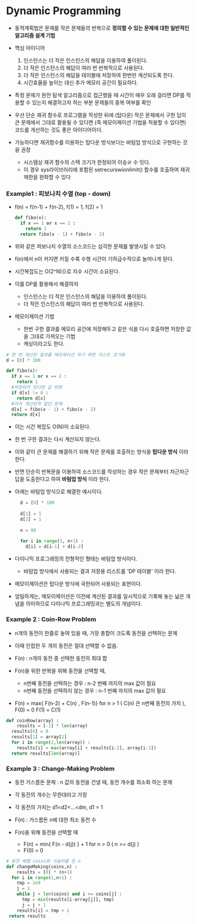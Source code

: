 # Dynamic Programming

* 동적계획법은 문제를 작은 문제들의 반복으로 **정의할 수 있는 문제에 대한 일반적인 알고리즘 설계 기법**



* 핵심 아이디어
  1. 인스턴스는 더 작은 인스턴스의 해답을 이용하여 풀이된다.
  2. 더 작은 인스턴스의 해답이 여러 번 반복적으로 사용된다.
  3. 더 작은 인스턴스의 해답을 테이블에 저장하여 한번만 계산되도록 한다.
  4. 시간효율을 높이는 대신 추가 메모리 공간이 필요하다.



* 특정 문제가 완전 탐색 알고리즘으로 접근했을 때 시간이 매우 오래 걸리면 DP를 적용할 수 있는지 해결하고자 하는 부분 문제들의 중복 여부를 확인
* 우선 단순 재귀 함수로 프로그램을 작성한 뒤에 (탑다운) 작은 문제에서 구한 답이 큰 문제에서 그대로 활용될 수 있다면 (즉 메모이제이션 기법을 적용할 수 있다면) 코드를 개선하는 것도 좋은 아이디어이다.
* 가능하다면 재귀함수를 이용하는 탑다운 방식보다는 바텀업 방식으로 구현하는 것을 권장
  * 시스템상 재귀 함수의 스택 크기가 한정되어 이승ㄹ 수 잇다.
  * 이 경우 sys라이브러리에 포함된 setrecurswionlimit() 함수를 호출하여 재귀 제한을 완화할 수 있다

### Example1 : 피보나치 수열 (top - down)

* f(n) = f(n-1) + f(n-2),  f(1) = 1, f(2) = 1

  ```python
  def fibo(x):
    if x == 1 or x == 2 :
      return 1
    return fibo(x - 1) + fibo(x - 2)
  ```

* 위와 같은 피보나치 수열의 소스코드는 심각한 문제를 발생시킬 수 있다.

* f(n)에서 n이 커지면 커질 수록 수행 시간이 기하급수적으로 늘어나게 된다.

* 시간복잡도는 O(2^N)으로 지수 시간이 소요된다.



* 이를 DP를 활용해서 해결하자
  * 인스턴스는 더 작은 인스턴스의 해답을 이용하여 풀이된다.
  * 더 작은 인스턴스의 해답이 여러 번 반복적으로 사용된다.

* 메모이제이션 기법
  * 한번 구한 결과를 메모리 공간에 저장해두고 같은 식을 다시 호출하면 저장한 값을 그대로 가져오는 기법
  * 캐싱이라고도 한다.

```python
# 한 번 계산된 결과를 메모제이션 하기 위한 리스트 초기화
d = [0] * 100

def fibo(x):
  if x == 1 or x == 2 :
    return 1
  #저장되어 있다면 값 반환
  if d[x] != 0 :
    return d[x]
  #아직 계산된적 없던 문제
  d[x] = fibo(x - 1) + fibo(x - 2)
  return d[x]
```

* 이는 시간 복잡도 O(N)이 소요된다.
* 한 번 구한 결과는 다시 계산되지 않는다.



* 이와 같이 큰 문제를 해결하기 위해 작은 문제를 호출하는 방식을 **탑다운 방식** 이라 한다.

* 반면 단순히 반복문을 이용하여 소스코드를 작성하는 경우 작은 문제부터 차근차근 답을 도출한다고 하여 **바텀업 방식** 이라 한다.

* 아래는 바텀업 방식으로 해결한 예시이다.

  ```python
  	d = [0] * 100
    
    d[1] = 1
    d[2] = 1
    
    n = 99
    
    for i in range(3, n+1) :
      d[i] = d[i-1] + d[i-2]
  ```



* 다이나믹 프로그래밍의 전형적인 형태는 바텀업 방식이다.
  * 바텀업 방식에서 사용되는 결과 저장용 리스트를 'DP 테이블' 이라 한다.
* 메모이제이션은 탑다운 방식에 국한되어 사용되는 표현이다.
* 엄밀하게는, 메모이제이션은 이전에 계산된 결과를 일시적으로 기록해 놓는 넓은 개념을 의미하므로 다이나믹 프로그래밍과는 별도의 개념이다.



### Example 2 : Coin-Row Problem

* n개의 동전이 한줄로 놓여 있을 때, 가장 총합이 크도록 동전을 선택하는 문제
* 이때 인접한 두 개의 동전은 절대 선택할 수 없음.



* F(n) : n개의 동전 중 선택한 동전의 최대 합
* F(n)을 위한 반복을 위해 동전을 선택할 때,
  * n번째 동전을 선택하는 경우 : n-2 번째 까지의 max 값이 필요
  * n번째 동전을 선택하지 않는 경우 : n-1 번째 까지의 max 값이 필요
* F(n) = max{ F(n-2) + C(n) , F(n-1)} for n > 1 ( C(n) 은 n번째 동전의 가치 ), F(0) = 0 F(1) = C(1)



``` python
def coinRow(array) :
	results = [-1] * len(array)
  results[0] = 0
  results[1] = array[1]
  for i in range(2,len(array)) :
    results[i] = max(array[i] + results[i-2], array[i-1])
  return results[len(array)]
```



### Example 3 : Change-Making Problem

* 동전 거스름돈 문제 : n 값의 동전을 건낼 때, 동전 개수를 최소화 하는 문제
* 각 동전의 개수는 무한대라고 가정
* 각 동전의 가치는 d1<d2<...<dm, d1 = 1



* F(n) : 거스름돈 n에 대한 최소 동전 수
* F(n)을 위해 동전을 선택할 때
  * F(n) = min{ F(n - d(j)) } + 1 for n > 0 ( n >= d(j) ) 
  * F(0) = 0



``` python
# 동전 배열 coins와 거슬러줄 돈 n
def changeMaking(coins,n) :
	results = [0] * (n+1)
  for i in range(1,n+1) :
    tmp = 1e9
    j = 1
    while j < len(coins) and i >= coins[j] :
      tmp = min(results[i-array[j]], tmp)
      j = j + 1
    results[i] = tmp + 1
 return results
```

